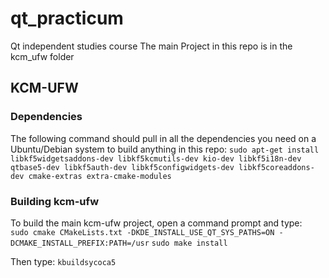 # qt_practicum
Qt independent studies course
The main Project in this repo is in the kcm_ufw folder
## KCM-UFW

### Dependencies
The following command should pull in all the dependencies you need on a Ubuntu/Debian system to build anything in this repo:
`sudo apt-get install libkf5widgetsaddons-dev libkf5kcmutils-dev kio-dev libkf5i18n-dev qtbase5-dev libkf5auth-dev libkf5configwidgets-dev libkf5coreaddons-dev cmake-extras extra-cmake-modules`

### Building kcm-ufw
To build the main kcm-ufw project, open a command prompt and type:
` sudo cmake CMakeLists.txt -DKDE_INSTALL_USE_QT_SYS_PATHS=ON -DCMAKE_INSTALL_PREFIX:PATH=/usr`
`sudo make install`

Then type:
`kbuildsycoca5`
